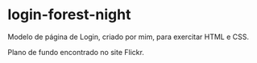 # login-forest-night
Modelo de página de Login, criado por mim, para exercitar HTML e CSS.

Plano de fundo encontrado no site Flickr.

